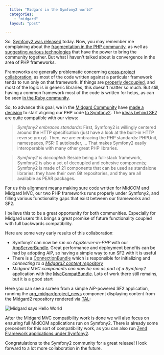 ```yaml
---
  title: "Midgard in the Symfony2 world"
  categories: 
    - "midgard"
  layout: "post"

---
```

So, [Symfony2 was released](http://symfony.com/blog/symfony-2-0) today. Now, you may remember me complaining about the [fragmentation in the PHP community](http://bergie.iki.fi/blog/php-finally_getting_an_ecosystem/), as well as [suggesting various technologies](http://bergie.iki.fi/blog/my_secret_agenda_for_php_content_management_systems/) that have the power to bring the community together. But what I haven't talked about is convergence in the area of PHP frameworks.

Frameworks are generally problematic concerning [cross-project collaboration](http://bergie.iki.fi/blog/on_cross-project_collaboration/), as most of the code written against a particular framework tends to run only on that framework. If things are [properly decoupled](http://bergie.iki.fi/blog/decoupling_content_management/), and most of the logic is in generic libraries, this doesn't matter so much. But still, having a common framework most of the code is written for helps, as can be seen [in the Ruby community](http://rubyonrails.org/).

So, to advance this goal, we in the [Midgard Community](http://www.midgard-project.org/) have [made a decision](http://lists.midgard-project.org/pipermail/dev/2011-July/003022.html) to start aligning our PHP code [to Symfony2](http://lists.midgard-project.org/pipermail/dev/2011-July/003016.html). The [ideas behind SF2](http://symfony.com/blog/symfony-2-0) are quite compatible with our views:

> _Symfony2 embraces standards_: First, Symfony2 is willingly centered around the HTTP specification (just have a look at the built-in HTTP reverse proxy). Then, we are embracing the PHP standards: PHPUnit, namespaces, PSR-0 autoloader, ... That makes Symfony2 easily interoperable with many other great PHP libraries.

> _Symfony2 is decoupled_: Beside being a full-stack framework, Symfony2 is also a set of decoupled and cohesive components; Symfony2 is made of 21 components that can be used as standalone libraries: they have their own Git repositories, and they are all available as PEAR packages.

For us this alignment means making sure code written for MidCOM and Midgard MVC, our two PHP frameworks runs properly under Symfony2, and filling various functionality gaps that exist between our frameworks and SF2.

I believe this to be a great opportunity for both communities. Especially for Midgard users this brings a great promise of future functionality coupled with full backwards compatibility.

Here are some very early results of this collaboration:

* Symfony2 can now be *run on AppServer-in-PHP* with our [AppServerBundle](https://github.com/bergie/MidgardAppServerBundle). Great performance and deployment benefits can be had by adopting AiP, so having a simple way to run SF2 with it is useful
* There is a [ConnectionBundle](https://github.com/bergie/MidgardConnectionBundle) which is responsible for initializing and *connecting to a [Midgard2 content repository](http://www.midgard-project.org/midgard2/)*
* *Midgard MVC components can now be run as part of a Symfony2* application with the [MvcCompatBundle](https://github.com/bergie/MidgardMvcCompatBundle). Lots of work there still remains, but it is a good start

Here you can see a screen from a simple AiP-powered SF2 application, running the [org_midgardproject_news](https://github.com/bergie/org_midgardproject_news) component displaying content from the Midgard2 repository rendered via [TAL](http://phptal.org/):

![Midgard says Hello World](http://static.qaiku.com/e2b/919/62b/e2b91962b92e11e0a362916cb7aa58f358f3.jpg)

After the Midgard MVC compatibility work is done we will also focus on ensuring full MidCOM applications run on Symfony2. There is already some precedent for this sort of compatibility work, as you can also run [Zend Framework applications under Symfony2](https://github.com/beberlei/WhitewashingZFMvcCompatBundle).

Congratulations to the Symfony2 community for a great release! I look forward to a lot more collaboration in the future.
